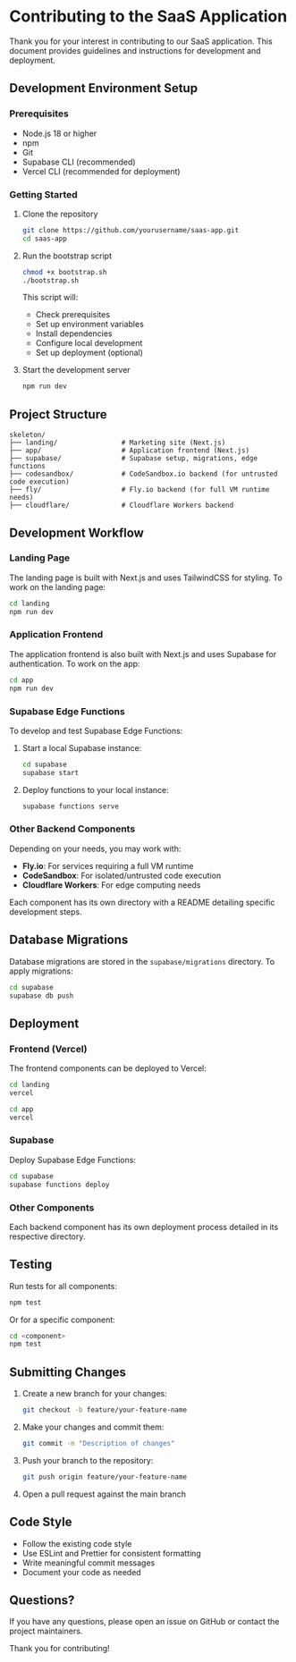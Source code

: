 # Contributing to the SaaS Application

Thank you for your interest in contributing to our SaaS application. This document provides guidelines and instructions for development and deployment.

## Development Environment Setup

### Prerequisites

- Node.js 18 or higher
- npm
- Git
- Supabase CLI (recommended)
- Vercel CLI (recommended for deployment)

### Getting Started

1. Clone the repository
   ```bash
   git clone https://github.com/yourusername/saas-app.git
   cd saas-app
   ```

2. Run the bootstrap script
   ```bash
   chmod +x bootstrap.sh
   ./bootstrap.sh
   ```

   This script will:
   - Check prerequisites
   - Set up environment variables
   - Install dependencies
   - Configure local development
   - Set up deployment (optional)

3. Start the development server
   ```bash
   npm run dev
   ```

## Project Structure

```
skeleton/
├── landing/                # Marketing site (Next.js)
├── app/                    # Application frontend (Next.js)
├── supabase/               # Supabase setup, migrations, edge functions
├── codesandbox/            # CodeSandbox.io backend (for untrusted code execution)
├── fly/                    # Fly.io backend (for full VM runtime needs)
├── cloudflare/             # Cloudflare Workers backend
```

## Development Workflow

### Landing Page

The landing page is built with Next.js and uses TailwindCSS for styling. To work on the landing page:

```bash
cd landing
npm run dev
```

### Application Frontend

The application frontend is also built with Next.js and uses Supabase for authentication. To work on the app:

```bash
cd app
npm run dev
```

### Supabase Edge Functions

To develop and test Supabase Edge Functions:

1. Start a local Supabase instance:
   ```bash
   cd supabase
   supabase start
   ```

2. Deploy functions to your local instance:
   ```bash
   supabase functions serve
   ```

### Other Backend Components

Depending on your needs, you may work with:

- **Fly.io**: For services requiring a full VM runtime
- **CodeSandbox**: For isolated/untrusted code execution
- **Cloudflare Workers**: For edge computing needs

Each component has its own directory with a README detailing specific development steps.

## Database Migrations

Database migrations are stored in the `supabase/migrations` directory. To apply migrations:

```bash
cd supabase
supabase db push
```

## Deployment

### Frontend (Vercel)

The frontend components can be deployed to Vercel:

```bash
cd landing
vercel
```

```bash
cd app
vercel
```

### Supabase

Deploy Supabase Edge Functions:

```bash
cd supabase
supabase functions deploy
```

### Other Components

Each backend component has its own deployment process detailed in its respective directory.

## Testing

Run tests for all components:

```bash
npm test
```

Or for a specific component:

```bash
cd <component>
npm test
```

## Submitting Changes

1. Create a new branch for your changes:
   ```bash
   git checkout -b feature/your-feature-name
   ```

2. Make your changes and commit them:
   ```bash
   git commit -m "Description of changes"
   ```

3. Push your branch to the repository:
   ```bash
   git push origin feature/your-feature-name
   ```

4. Open a pull request against the main branch

## Code Style

- Follow the existing code style
- Use ESLint and Prettier for consistent formatting
- Write meaningful commit messages
- Document your code as needed

## Questions?

If you have any questions, please open an issue on GitHub or contact the project maintainers.

Thank you for contributing!